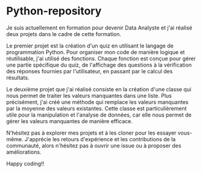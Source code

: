 # Python-repository

Je suis actuellement en formation pour devenir Data Analyste et j'ai réalisé deux projets dans le cadre de cette formation. 

Le premier projet est la création d'un quiz en utilisant le langage de programmation Python. Pour organiser mon code de manière logique et réutilisable, j'ai utilisé des fonctions. Chaque fonction est conçue pour gérer une partie spécifique du quiz, de l'affichage des questions à la vérification des réponses fournies par l'utilisateur, en passant par le calcul des résultats.

Le deuxième projet que j'ai réalisé consiste en la création d'une classe qui nous permet de traiter les valeurs manquantes dans une liste. Plus précisément, j'ai créé une méthode qui remplace les valeurs manquantes par la moyenne des valeurs existantes. Cette classe est particulièrement utile pour la manipulation et l'analyse de données, car elle nous permet de gérer les valeurs manquantes de manière efficace.

N'hésitez pas à explorer mes projets et à les cloner pour les essayer vous-même. J'apprécie les retours d'expérience et les contributions de la communauté, alors n'hésitez pas à ouvrir une issue ou à proposer des améliorations.

Happy coding!!
